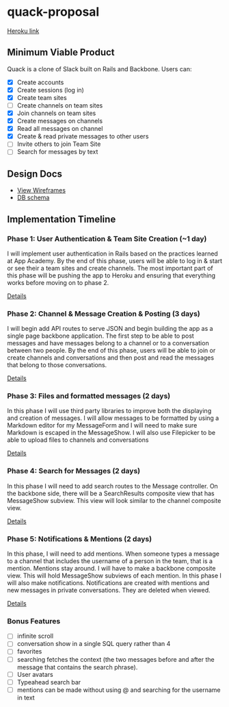 # quack-proposal

[Heroku link][heroku]

[heroku]: https://quack-app.herokuapp.com/

## Minimum Viable Product
Quack is a clone of Slack built on Rails and Backbone. Users can:
- [x] Create accounts
- [x] Create sessions (log in)
- [x] Create team sites
- [ ] Create channels on team sites
- [x] Join channels on team sites
- [x] Create messages on channels
- [x] Read all messages on channel
- [x] Create & read private messages to other users
- [ ] Invite others to join Team Site
- [ ] Search for messages by text

## Design Docs
* [View Wireframes][views]
* [DB schema][schema]

[views]: ./docs/views.md
[schema]: ./docs/schema.md

## Implementation Timeline

### Phase 1: User Authentication & Team Site Creation (~1 day)
I will implement user authentication in Rails based on the practices learned at
App Academy. By the end of this phase, users will be able to log in & start or see
their a team sites and create channels. The most important part of this phase will
be pushing the app to Heroku and ensuring that everything works before moving on
to phase 2.

[Details][phase-one]

### Phase 2: Channel & Message Creation & Posting (3 days)
I will begin add API routes to serve JSON and begin building the app as a single page
backbone application. The first step to be able to post messages and have messages
belong to a channel or to a conversation between two people. By the end of this phase,
users will be able to join or create channels and conversations and then post
and read the messages that belong to those conversations.

[Details][phase-two]

### Phase 3: Files and formatted messages (2 days)
In this phase I will use third party libraries to improve both the displaying and
creation of messages. I will allow messages to be formatted by using a Markdown
editor for my MessageForm and I will need to make sure Markdown is escaped in the
MessageShow. I will also use Filepicker to be able to upload files to channels
and conversations

[Details][phase-three]

### Phase 4: Search for Messages (2 days)
In this phase I will need to add search routes to the Message controller. On the
backbone side, there will be a SearchResults composite view that has MessageShow
subview. This view will look similar to the channel composite view.  

[Details][phase-four]

### Phase 5: Notifications & Mentions (2 days)
In this phase, I will need to add mentions. When someone types a message to a
channel that includes the username of a person in the team, that is a mention.
Mentions stay around. I will have to make a backbone composite view. This will
hold MessageShow subviews of each mention. In this phase I will also make notifications.
Notifications are created with mentions and new messages in private conversations.
They are deleted when viewed.

[Details][phase-five]


### Bonus Features
- [ ] infinite scroll
- [ ] conversation show in a single SQL query rather than 4
- [ ] favorites
- [ ] searching fetches the context (the two messages before and after the
  message that contains the search phrase).
- [ ] User avatars
- [ ] Typeahead search bar
- [ ] mentions can be made without using @ and searching for the username in text

[phase-one]: ./docs/phases/phase1.md
[phase-two]: ./docs/phases/phase2.md
[phase-three]: ./docs/phases/phase3.md
[phase-four]: ./docs/phases/phase4.md
[phase-five]: ./docs/phases/phase5.md
